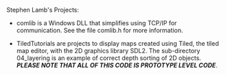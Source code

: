 Stephen Lamb's Projects:

- comlib is a Windows DLL that simplifies using TCP/IP for communication. See the
file comlib.h for more information.

- TiledTutorials are projects to display maps created using Tiled, the tiled map editor, with the 2D graphics library SDL2. The sub-directory 04_layering is an example of correct depth sorting of 2D objects. ***PLEASE NOTE THAT ALL OF THIS CODE IS PROTOTYPE LEVEL CODE***.

